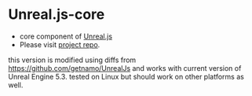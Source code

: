 # Unreal.js-core

- core component of [Unreal.js](https://github.com/ncsoft/Unreal.js)
- Please visit [project repo](https://github.com/ncsoft/Unreal.js).

this version is modified using diffs from https://github.com/getnamo/UnrealJs and works with current version of Unreal Engine 5.3.
tested on Linux but should work on other platforms as well.
